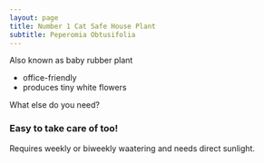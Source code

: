 ```yaml
---
layout: page
title: Number 1 Cat Safe House Plant
subtitle: Peperomia Obtusifolia
---
```


Also known as baby rubber plant

- office-friendly 
- produces tiny white flowers

What else do you need?

### Easy to take care of too!

Requires weekly or biweekly waatering and needs direct sunlight.
